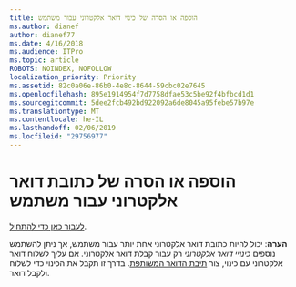```yaml
---
title: הוספה או הסרה של כינוי דואר אלקטרוני עבור משתמש
ms.author: dianef
author: dianef77
ms.date: 4/16/2018
ms.audience: ITPro
ms.topic: article
ROBOTS: NOINDEX, NOFOLLOW
localization_priority: Priority
ms.assetid: 82c0a06e-86b0-4e8c-8644-59cbc02e7645
ms.openlocfilehash: 895e1914954f7d7758dfae53c5be92f4bfbcd1d1
ms.sourcegitcommit: 5dee2fcb492bd922092a6de8045a95febe57b97e
ms.translationtype: MT
ms.contentlocale: he-IL
ms.lasthandoff: 02/06/2019
ms.locfileid: "29756977"
---
```

# <a name="add-or-remove-an-email-address-for-a-user"></a>הוספה או הסרה של כתובת דואר אלקטרוני עבור משתמש

[לעבור כאן כדי להתחיל](https://portal.office.com/AdminPortal/Home#/AssistedGuide/addemailoptions).
    
 **הערה**: יכול להיות כתובת דואר אלקטרוני אחת יותר עבור משתמש, אך ניתן להשתמש נוספים *כינויי דואר אלקטרוני* רק עבור קבלת דואר אלקטרוני. אם עליך לשלוח דואר אלקטרוני עם כינוי, צור [תיבת הדואר המשותפת](https://support.office.com/article/871a246d-3acd-4bba-948e-5de8be0544c9). בדרך זו תקבל את הכינוי כדי לשלוח ולקבל דואר. 
  

